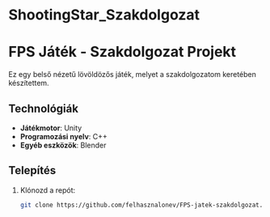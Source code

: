 # ShootingStar_Szakdolgozat

# FPS Játék - Szakdolgozat Projekt
Ez egy belső nézetű lövöldözős játék, melyet a szakdolgozatom keretében készítettem.

## Technológiák
- **Játékmotor**: Unity
- **Programozási nyelv**: C++
- **Egyéb eszközök**: Blender
  
## Telepítés  
1. Klónozd a repót:  
   ```bash  
   git clone https://github.com/felhasznalonev/FPS-jatek-szakdolgozat.git  
